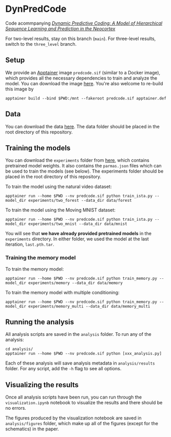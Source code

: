 # DynPredCode
Code acommpanying [_Dynamic Predictive Coding: A Model of Hierarchical Sequence
Learning and Prediction in the Neocortex_](https://journals.plos.org/ploscompbiol/article?id=10.1371/journal.pcbi.1011801)

For two-level results, stay on this branch (`main`). For three-level results, switch to the `three_level` branch.

## Setup
We provide an [Apptainer](https://apptainer.org/) image `predcode.sif` (similar to a Docker image), which provides all the necessary dependencies to train and analyze the model. You can download the image [here](https://drive.google.com/drive/folders/120T-wChXIR-aI7zL-9AeQF1hq-5GZFIy?usp=sharing). You're also welcome to re-build this image by
```
apptainer build --bind $PWD:/mnt --fakeroot predcode.sif apptainer.def
```
## Data
You can download the data [here](https://drive.google.com/drive/folders/120T-wChXIR-aI7zL-9AeQF1hq-5GZFIy?usp=sharing). The data folder should be placed in the root directory of this repository.

## Training the models

You can download the `experiments` folder from [here](https://drive.google.com/drive/folders/120T-wChXIR-aI7zL-9AeQF1hq-5GZFIy?usp=sharing), which contains pretrained model weights. It also contains the `parmas.json` files which can be used to train the models (see below). The experiments folder should be placed in the root directory of this repository.

To train the model using the natural video dataset: 
```
apptainer run --home $PWD --nv predcode.sif python train_ista.py --model_dir experiments/two_forest --data_dir data/forest
```

To train the model using the Moving MNIST dataset:
```
apptainer run --home $PWD --nv predcode.sif python train_ista.py --model_dir experiments/two_mnist --data_dir data/mnist
```

You will see that **we have already provided pretrained models** in the `experiments` directory. In either folder, we used the model at the last iteration, `last.pth.tar`.

### Training the memory model

To train the memory model: 
```
apptainer run --home $PWD --nv predcode.sif python train_memory.py --model_dir experiments/memory --data_dir data/memory
```

To train the memory model with multiple conditioning:
```
apptainer run --home $PWD --nv predcode.sif python train_memory.py --model_dir experiments/memory_multi --data_dir data/memory_multi
```

## Running the analysis
All analysis scripts are saved in the `analysis` folder. To run any of the analysis:
```
cd analysis/
apptainer run --home $PWD --nv predcode.sif python [xxx_analysis.py]
```

Each of these analysis will save analysis metadata in `analysis/results` folder. For any script, add the `-h` flag to see all options.

## Visualizing the results
Once all analysis scripts have been run, you can run through the `visualization.ipynb` notebook to visualize the results and there should be no errors. 

The figures produced by the visualization notebook are saved in `analysis/figures` folder, which make up all of the figures (except for the schematics) in the paper.
